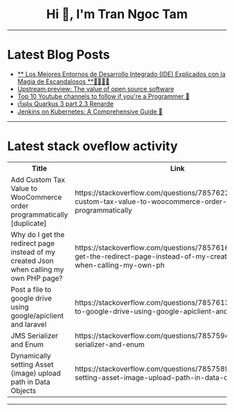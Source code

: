 <h1 align="center">Hi 👋, I'm Tran Ngoc Tam</h1>

---

# Latest Blog Posts 
<!-- BLOG-POST-LIST:START -->
- [** Los Mejores Entornos de Desarrollo Integrado &lpar;IDE&rpar; Explicados con la Magia de Escandalosos **🐻‍❄️🐼🐻](https://dev.to/orlidev/-los-mejores-entornos-de-desarrollo-integrado-ide-explicados-con-la-magia-de-escandalosos--m07)
- [Upstream preview: The value of open source software](https://dev.to/tidelift/upstream-preview-the-value-of-open-source-software-2pfm)
- [Top 10 Youtube channels to follow if you&#39;re a Programmer 🚀](https://dev.to/prathamjagga/top-10-youtube-channels-to-follow-if-youre-a-programmer-28c8)
- [เริ่มต้น Quarkus 3 part 2.3 Renarde](https://dev.to/pramoth/erimtn-quarkus-3-part-23-renarde-2bgd)
- [Jenkins on Kubernetes: A Comprehensive Guide 🚀](https://dev.to/tungbq/jenkins-on-kubernetes-a-comprehensive-guide-5d6a)
<!-- BLOG-POST-LIST:END -->

---

# Latest stack oveflow activity
<table>
  <tr><th>Title</th><th>Link</th></tr>
  <!-- STACKOVERFLOW:START --><tr><td>Add Custom Tax Value to WooCommerce order programmatically [duplicate]</td><td>https://stackoverflow.com/questions/78576229/add-custom-tax-value-to-woocommerce-order-programmatically</td></tr><tr><td>Why do I get the redirect page instead of my created Json when calling my own PHP page?</td><td>https://stackoverflow.com/questions/78576169/why-do-i-get-the-redirect-page-instead-of-my-created-json-when-calling-my-own-ph</td></tr><tr><td>Post a file to google drive using google/apiclient and laravel</td><td>https://stackoverflow.com/questions/78576138/post-a-file-to-google-drive-using-google-apiclient-and-laravel</td></tr><tr><td>JMS Serializer and Enum</td><td>https://stackoverflow.com/questions/78575940/jms-serializer-and-enum</td></tr><tr><td>Dynamically setting Asset &lpar;image&rpar; upload path in Data Objects</td><td>https://stackoverflow.com/questions/78575894/dynamically-setting-asset-image-upload-path-in-data-objects</td></tr><!-- STACKOVERFLOW:END -->
</table>

---


